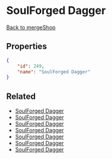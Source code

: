 # SoulForged Dagger

<no description available>

[Back to mergeShop](../merge-shops.md)

## Properties

```json
{
    "id": 249,
    "name": "SoulForged Dagger"
}
```

## Related

- [SoulForged Dagger](../items/17361-soulforged-dagger.md)
- [SoulForged Dagger](../items/15720-soulforged-dagger.md)
- [SoulForged Dagger](../items/15719-soulforged-dagger.md)
- [SoulForged Dagger](../items/15718-soulforged-dagger.md)
- [SoulForged Dagger](../items/15728-soulforged-dagger.md)
- [SoulForged Dagger](../items/15729-soulforged-dagger.md)
- [SoulForged Dagger](../items/15730-soulforged-dagger.md)


